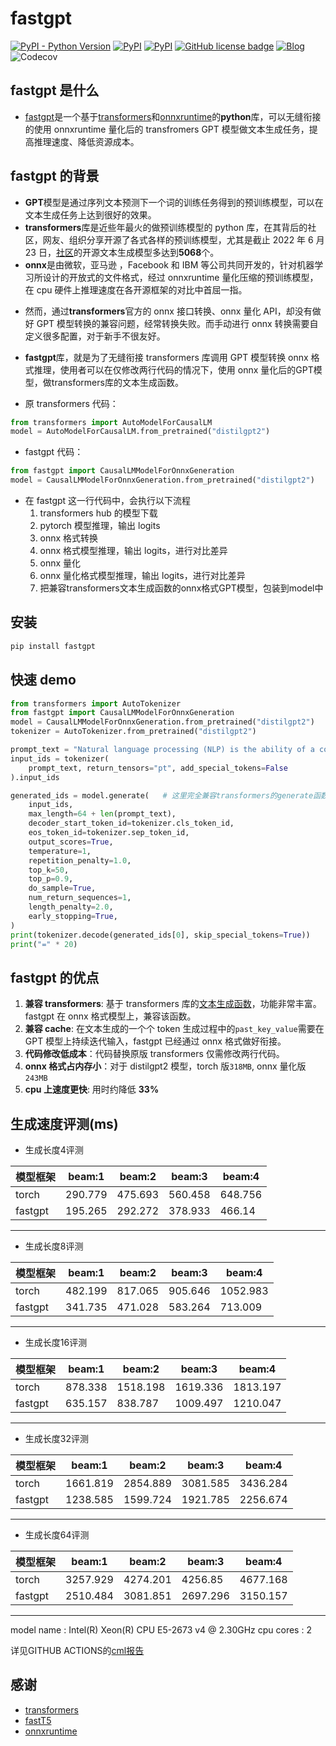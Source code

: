 # fastgpt

[![PyPI - Python Version](https://img.shields.io/pypi/pyversions/fastgpt.svg)](https://pypi.org/project/fastgpt/)
[![PyPI](https://img.shields.io/pypi/v/fastgpt.svg)](https://pypi.org/project/fastgpt/)
[![PyPI](https://img.shields.io/pypi/dw/fastgpt)](https://pypi.org/project/fastgpt/#description)
[![GitHub license badge](https://img.shields.io/github/license/LowinLi/fastgpt)](https://github.com/LowinLi/fastgpt/blob/main/LICENSE)
[![Blog](https://img.shields.io/badge/blog-LowinLi-important)](https://lowin.li)
![Codecov](https://img.shields.io/codecov/c/github/LowinLi/fastgpt)

## fastgpt 是什么

- [fastgpt](https://github.com/LowinLi/fastgpt)是一个基于[transformers](https://github.com/huggingface/transformers)和[onnxruntime](https://github.com/microsoft/onnxruntime)的**python**库，可以无缝衔接的使用 onnxruntime 量化后的 transfromers GPT 模型做文本生成任务，提高推理速度、降低资源成本。

## fastgpt 的背景

- **GPT**模型是通过序列文本预测下一个词的训练任务得到的预训练模型，可以在文本生成任务上达到很好的效果。
- **transformers**库是近些年最火的做预训练模型的 python 库，在其背后的社区，网友、组织分享开源了各式各样的预训练模型，尤其是截止 2022 年 6 月 23 日，[社区](https://huggingface.co/models?pipeline_tag=text-generation&sort=downloads)的开源文本生成模型多达到**5068**个。
- **onnx**是由微软，亚马逊 ，Facebook 和 IBM 等公司共同开发的，针对机器学习所设计的开放式的文件格式，经过 onnxruntime 量化压缩的预训练模型，在 cpu 硬件上推理速度在各开源框架的对比中首屈一指。

* 然而，通过**transformers**官方的 onnx 接口转换、onnx 量化 API，却没有做好 GPT 模型转换的兼容问题，经常转换失败。而手动进行 onnx 转换需要自定义很多配置，对于新手不很友好。

- **fastgpt**库，就是为了无缝衔接 transformers 库调用 GPT 模型转换 onnx 格式推理，使用者可以在仅修改两行代码的情况下，使用 onnx 量化后的GPT模型，做transformers库的文本生成函数。

* 原 transformers 代码：

```python
from transformers import AutoModelForCausalLM
model = AutoModelForCausalLM.from_pretrained("distilgpt2")
```

- fastgpt 代码：

```python
from fastgpt import CausalLMModelForOnnxGeneration
model = CausalLMModelForOnnxGeneration.from_pretrained("distilgpt2")
```

- 在 fastgpt 这一行代码中，会执行以下流程
  1. transformers hub 的模型下载
  2. pytorch 模型推理，输出 logits
  3. onnx 格式转换
  4. onnx 格式模型推理，输出 logits，进行对比差异
  5. onnx 量化
  6. onnx 量化格式模型推理，输出 logits，进行对比差异
  7. 把兼容transformers文本生成函数的onnx格式GPT模型，包装到model中

## 安装

```bash
pip install fastgpt
```

## 快速 demo

```python
from transformers import AutoTokenizer
from fastgpt import CausalLMModelForOnnxGeneration
model = CausalLMModelForOnnxGeneration.from_pretrained("distilgpt2")
tokenizer = AutoTokenizer.from_pretrained("distilgpt2")

prompt_text = "Natural language processing (NLP) is the ability of a computer program to understand human language as it is spoken and written"
input_ids = tokenizer(
    prompt_text, return_tensors="pt", add_special_tokens=False
).input_ids

generated_ids = model.generate(   # 这里完全兼容transformers的generate函数
    input_ids,
    max_length=64 + len(prompt_text),
    decoder_start_token_id=tokenizer.cls_token_id,
    eos_token_id=tokenizer.sep_token_id,
    output_scores=True,
    temperature=1,
    repetition_penalty=1.0,
    top_k=50,
    top_p=0.9,
    do_sample=True,
    num_return_sequences=1,
    length_penalty=2.0,
    early_stopping=True,
)
print(tokenizer.decode(generated_ids[0], skip_special_tokens=True))
print("=" * 20)
```

## fastgpt 的优点

1. **兼容 transformers**: 基于 transformers 库的[文本生成函数](https://github.com/huggingface/transformers/blob/v4.20.1/src/transformers/generation_utils.py#L845)，功能非常丰富。fastgpt 在 onnx 格式模型上，兼容该函数。
2. **兼容 cache**: 在文本生成的一个个 token 生成过程中的`past_key_value`需要在 GPT 模型上持续迭代输入，fastgpt 已经通过 onnx 格式做好衔接。
3. **代码修改低成本**：代码替换原版 transformers 仅需修改两行代码。
4. **onnx 格式占内存小**：对于 distilgpt2 模型，torch 版`318MB`, onnx 量化版`243MB`
5. **cpu 上速度更快**: 用时约降低 **33%**

## 生成速度评测(ms)

+ 生成长度4评测

|模型框架|beam:1|beam:2|beam:3|beam:4|
|-|-|-|-|-|
|torch|290.779|475.693|560.458|648.756|
|fastgpt|195.265|292.272|378.933|466.14|
---
+ 生成长度8评测

|模型框架|beam:1|beam:2|beam:3|beam:4|
|-|-|-|-|-|
|torch|482.199|817.065|905.646|1052.983|
|fastgpt|341.735|471.028|583.264|713.009|
---
+ 生成长度16评测

|模型框架|beam:1|beam:2|beam:3|beam:4|
|-|-|-|-|-|
|torch|878.338|1518.198|1619.336|1813.197|
|fastgpt|635.157|838.787|1009.497|1210.047|
---
+ 生成长度32评测

|模型框架|beam:1|beam:2|beam:3|beam:4|
|-|-|-|-|-|
|torch|1661.819|2854.889|3081.585|3436.284|
|fastgpt|1238.585|1599.724|1921.785|2256.674|
---
+ 生成长度64评测

|模型框架|beam:1|beam:2|beam:3|beam:4|
|-|-|-|-|-|
|torch|3257.929|4274.201|4256.85|4677.168|
|fastgpt|2510.484|3081.851|2697.296|3150.157|
---
model name	: Intel(R) Xeon(R) CPU E5-2673 v4 @ 2.30GHz
cpu cores	: 2

详见GITHUB ACTIONS的[cml报告](https://github.com/LowinLi/fastgpt/commit/044567f960dd05fb0ef06870cf12002718ed5861#commitcomment-76805953)

## 感谢

- [transformers](https://github.com/huggingface/transformers)
- [fastT5](https://github.com/Ki6an/fastT5)
- [onnxruntime](https://github.com/microsoft/onnxruntime)
